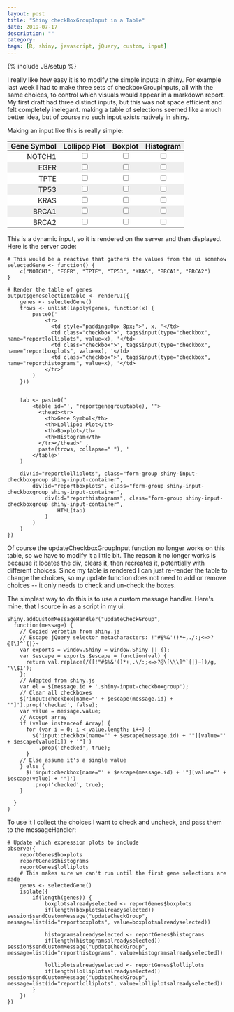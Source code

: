 ```yaml
---
layout: post
title: "Shiny checkBoxGroupInput in a Table"
date: 2019-07-17
description: ""
category: 
tags: [R, shiny, javascript, jQuery, custom, input]
---
```

{% include JB/setup %}

I really like how easy it is to modify the simple inputs in shiny. For example last week I had to make three sets of checkboxGroupInputs, all with the same choices, to control which visuals would appear in a markdown report. My first draft had three distinct inputs, but this was not space efficient and felt completely inelegant. making a table of selections seemed like a much better idea, but of course no such input exists natively in shiny.  

Making an input like this is really simple:
<style>
	#reportgenegrouptable th {
		background: #eee;
		padding: 0em 0.5em;
	}
	#reportgenegrouptable tr:nth-child(even) {
		background: #eee
	}
	#reportgenegrouptable tr:nth-child(odd) {
		background: #FFF
	}
	#reportgenegrouptable td.checkbox {
		text-align: center;
	}
	#reportgenegrouptable td:not(.checkbox) {
		text-align: right;
	}
</style>
<div id="reportlolliplots" class="form-group shiny-input-checkboxgroup shiny-input-container">
  <div id="reportboxplots" class="form-group shiny-input-checkboxgroup shiny-input-container">
	<div id="reporthistograms" class="form-group shiny-input-checkboxgroup shiny-input-container">
		<table id="reportgenegrouptable">
		  <thead><tr>
		<th>Gene Symbol</th>
		<th>Lollipop Plot</th>
		<th>Boxplot</th>
		<th>Histogram</th>
		  </tr></thead>
		<tr>
		  <td style="padding:0px 8px;">NOTCH1</td>
		  <td class="checkbox"><input type="checkbox" name="reportlolliplots" value="NOTCH1"/></td>
		  <td class="checkbox"><input type="checkbox" name="reportboxplots" value="NOTCH1"/></td>
		  <td class="checkbox"><input type="checkbox" name="reporthistograms" value="NOTCH1"/></td>
		</tr> 
		<tr>
		  <td style="padding:0px 8px;">EGFR</td>
		  <td class="checkbox"><input type="checkbox" name="reportlolliplots" value="EGFR"/></td>
		  <td class="checkbox"><input type="checkbox" name="reportboxplots" value="EGFR"/></td>
		  <td class="checkbox"><input type="checkbox" name="reporthistograms" value="EGFR"/></td>
		</tr> 
		<tr>
		  <td style="padding:0px 8px;">TPTE</td>
		  <td class="checkbox"><input type="checkbox" name="reportlolliplots" value="TPTE"/></td>
		  <td class="checkbox"><input type="checkbox" name="reportboxplots" value="TPTE"/></td>
		  <td class="checkbox"><input type="checkbox" name="reporthistograms" value="TPTE"/></td>
		</tr> 
		<tr>
		  <td style="padding:0px 8px;">TP53</td>
		  <td class="checkbox"><input type="checkbox" name="reportlolliplots" value="TP53"/></td>
		  <td class="checkbox"><input type="checkbox" name="reportboxplots" value="TP53"/></td>
		  <td class="checkbox"><input type="checkbox" name="reporthistograms" value="TP53"/></td>
		</tr> 
		<tr>
		  <td style="padding:0px 8px;">KRAS</td>
		  <td class="checkbox"><input type="checkbox" name="reportlolliplots" value="KRAS"/></td>
		  <td class="checkbox"><input type="checkbox" name="reportboxplots" value="KRAS"/></td>
		  <td class="checkbox"><input type="checkbox" name="reporthistograms" value="KRAS"/></td>
		</tr> 
		<tr>
		  <td style="padding:0px 8px;">BRCA1</td>
		  <td class="checkbox"><input type="checkbox" name="reportlolliplots" value="BRCA1"/></td>
		  <td class="checkbox"><input type="checkbox" name="reportboxplots" value="BRCA1"/></td>
		  <td class="checkbox"><input type="checkbox" name="reporthistograms" value="BRCA1"/></td>
		</tr> 
		<tr>
		  <td style="padding:0px 8px;">BRCA2</td>
		  <td class="checkbox"><input type="checkbox" name="reportlolliplots" value="BRCA2"/></td>
		  <td class="checkbox"><input type="checkbox" name="reportboxplots" value="BRCA2"/></td>
		  <td class="checkbox"><input type="checkbox" name="reporthistograms" value="BRCA2"/></td>
		</tr>
		</table>
	</div>
  </div>
</div>

This is a dynamic input, so it is rendered on the server and then displayed. Here is the server code:

```
# This would be a reactive that gathers the values from the ui somehow
selectedGene <- function() {
	c("NOTCH1", "EGFR", "TPTE", "TP53", "KRAS", "BRCA1", "BRCA2")
}

# Render the table of genes
output$geneselectiontable <- renderUI({
	genes <- selectedGene()
	trows <- unlist(lapply(genes, function(x) {
		paste0('
			<tr>
			  <td style="padding:0px 8px;">', x, '</td>
			  <td class="checkbox">', tags$input(type="checkbox", name="reportlolliplots", value=x), '</td>
			  <td class="checkbox">', tags$input(type="checkbox", name="reportboxplots", value=x), '</td>
			  <td class="checkbox">', tags$input(type="checkbox", name="reporthistograms", value=x), '</td>
			</tr>'
		)
	}))


	tab <- paste0('
		<table id="', "reportgenegrouptable), '">
		  <thead><tr>
			<th>Gene Symbol</th>
			<th>Lollipop Plot</th>
			<th>Boxplot</th>
			<th>Histogram</th>
		  </tr></thead>' ,
		  paste(trows, collapse=" "), '
		</table>'
	)
	
	div(id="reportlolliplots", class="form-group shiny-input-checkboxgroup shiny-input-container",
		div(id="reportboxplots", class="form-group shiny-input-checkboxgroup shiny-input-container",
			div(id="reporthistograms", class="form-group shiny-input-checkboxgroup shiny-input-container",
				HTML(tab)
			)
		)
	)
})
```

Of course the updateCheckboxGroupInput function no longer works on this table, so we have to modify it a little bit. The reason it no longer works is because it locates the div, clears it, then recreates it, potentially with different choices. Since my table is rendered I can just re-render the table to change the choices, so my update function does not need to add or remove choices -- it only needs to check and un-check the boxes.  

The simplest way to do this is to use a custom message handler. Here's mine, that I source in as a script in my ui:  

```
Shiny.addCustomMessageHandler("updateCheckGroup",
  function(message) {
	// Copied verbatim from shiny.js
	// Escape jQuery selector metacharacters: !"#$%&'()*+,./:;<=>?@[\]^`{|}~
	var exports = window.Shiny = window.Shiny || {};
	var $escape = exports.$escape = function(val) {
	  return val.replace(/([!"#$%&'()*+,.\/:;<=>?@\[\\\]^`{|}~])/g, '\\$1');
	}; 
	// Adapted from shiny.js
    var el = $(message.id + '.shiny-input-checkboxgroup');
    // Clear all checkboxes
    $('input:checkbox[name="' + $escape(message.id) + '"]').prop('checked', false);
    var value = message.value;
    // Accept array
    if (value instanceof Array) {
      for (var i = 0; i < value.length; i++) {
        $('input:checkbox[name="' + $escape(message.id) + '"][value="' + $escape(value[i]) + '"]')
          .prop('checked', true);
      }
    // Else assume it's a single value
    } else {
      $('input:checkbox[name="' + $escape(message.id) + '"][value="' + $escape(value) + '"]')
        .prop('checked', true);
    }

  }
)
```

To use it I collect the choices I want to check and uncheck, and pass them to the messageHandler:  

```
# Update which expression plots to include
observe({
	reportGenes$boxplots
	reportGenes$histograms
	reportGenes$lolliplots
	# This makes sure we can't run until the first gene selections are made
	genes <- selectedGene()
	isolate({
		if(length(genes)) {
			boxplotsalreadyselected <- reportGenes$boxplots
			if(length(boxplotsalreadyselected)) session$sendCustomMessage("updateCheckGroup", message=list(id="reportboxplots", value=boxplotsalreadyselected))
			
			histogramsalreadyselected <- reportGenes$histograms
			if(length(histogramsalreadyselected)) session$sendCustomMessage("updateCheckGroup", message=list(id="reporthistograms", value=histogramsalreadyselected))
			
			lolliplotsalreadyselected <- reportGenes$lolliplots
			if(length(lolliplotsalreadyselected)) session$sendCustomMessage("updateCheckGroup", message=list(id="reportlolliplots", value=lolliplotsalreadyselected))
		}
	})
})
```
<div style="height:200px;"></div>
